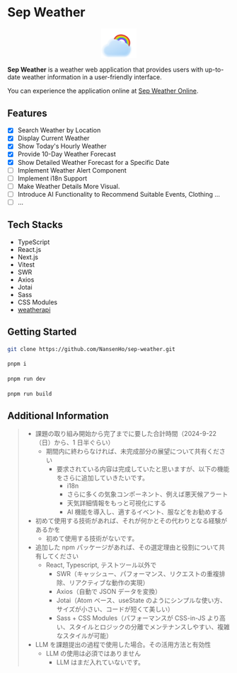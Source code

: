 # Sep Weather

<div align="center">
  <img width="80" src="./public/images/sep-weather-logo.png" alt="Sep Weather Logo">
</div>

**Sep Weather** is a weather web application that provides users with up-to-date weather information in a user-friendly interface.

You can experience the application online at [Sep Weather Online](https://sep-weather.netlify.app/).

## Features

- [x] Search Weather by Location
- [x] Display Current Weather
- [x] Show Today's Hourly Weather
- [x] Provide 10-Day Weather Forecast
- [x] Show Detailed Weather Forecast for a Specific Date
- [ ] Implement Weather Alert Component
- [ ] Implement i18n Support
- [ ] Make Weather Details More Visual.
- [ ] Introduce AI Functionality to Recommend Suitable Events, Clothing ...
- [ ] ...

## Tech Stacks

- TypeScript
- React.js
- Next.js
- Vitest
- SWR
- Axios
- Jotai
- Sass
- CSS Modules
- [weatherapi](https://www.weatherapi.com/)

## Getting Started

```bash
git clone https://github.com/NansenHo/sep-weather.git

pnpm i

pnpm run dev

pnpm run build
```

## Additional Information

> - 課題の取り組み開始から完了までに要した合計時間（2024-9-22（日）から、1 日半ぐらい）
>   - 期間内に終わらなければ、未完成部分の展望について共有ください
>     - 要求されている内容は完成していたと思いますが、以下の機能をさらに追加していきたいです。
>       - i18n
>       - さらに多くの気象コンポーネント、例えば悪天候アラート
>       - 天気詳細情報をもっと可視化にする
>       - AI 機能を導入し、適するイベント、服などをお勧めする
> - 初めて使用する技術があれば、それが何かとその代わりとなる経験があるかを
>   - 初めて使用する技術がないです。
> - 追加した npm パッケージがあれば、その選定理由と役割について共有してください
>   - React, Typescript, テストツール以外で
>     - SWR（キャッシュー、パフォーマンス、リクエストの重複排除、リアクティブな動作の実現）
>     - Axios（自動で JSON データを変換）
>     - Jotai（Atom ベース、useState のようにシンプルな使い方、サイズが小さい、コードが短くて美しい）
>     - Sass + CSS Modules（パフォーマンスが CSS-in-JS より高い、スタイルとロジックの分離でメンテナンスしやすい、複雑なスタイルが可能）
> - LLM を課題提出の過程で使用した場合。その活用方法と有効性
>   - LLM の使用は必須ではありません
>     - LLM はまだ入れていないです。
